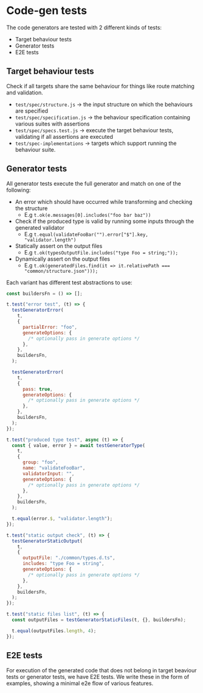 # Code-gen tests

The code generators are tested with 2 different kinds of tests:

- Target behaviour tests
- Generator tests
- E2E tests

## Target behaviour tests

Check if all targets share the same behaviour for things like route matching and
validation.

- `test/spec/structure.js` -> the input structure on which the behaviours are
  specified
- `test/spec/specification.js` -> the behaviour specification containing various
  suites with assertions
- `test/spec/specs.test.js` -> execute the target behaviour tests, validating if
  all assertions are executed
- `test/spec-implementations` -> targets which support running the behaviour
  suite.

## Generator tests

All generator tests execute the full generator and match on one of the
following:

- An error which should have occurred while transforming and checking the
  structure
  - E.g `t.ok(e.messages[0].includes("foo bar baz"))`
- Check if the produced type is valid by running some inputs through the
  generated validator
  - E.g `t.equal(validateFooBar("").error["$"].key, "validator.length")`
- Statically assert on the output files
  - E.g `t.ok(typesOutputFile.includes("type Foo = string;"));`
- Dynamically assert on the output files
  - E.g
    `t.ok(generatedFiles.find(it => it.relativePath === "common/structure.json")));`

Each variant has different test abstractions to use:

```js
const buildersFn = () => [];

t.test("error test", (t) => {
  testGeneratorError(
    t,
    {
      partialError: "foo",
      generateOptions: {
        /* optionally pass in generate options */
      },
    },
    buildersFn,
  );

  testGeneratorError(
    t,
    {
      pass: true,
      generateOptions: {
        /* optionally pass in generate options */
      },
    },
    buildersFn,
  );
});

t.test("produced type test", async (t) => {
  const { value, error } = await testGeneratorType(
    t,
    {
      group: "foo",
      name: "validateFooBar",
      validatorInput: "",
      generateOptions: {
        /* optionally pass in generate options */
      },
    },
    buildersFn,
  );

  t.equal(error.$, "validator.length");
});

t.test("static output check", (t) => {
  testGeneratorStaticOutput(
    t,
    {
      outputFile: "./common/types.d.ts",
      includes: "type Foo = string",
      generateOptions: {
        /* optionally pass in generate options */
      },
    },
    buildersFn,
  );
});

t.test("static files list", (t) => {
  const outputFiles = testGeneratorStaticFiles(t, {}, buildersFn);

  t.equal(outputFiles.length, 4);
});
```

## E2E tests

For execution of the generated code that does not belong in target beaviour
tests or generator tests, we have E2E tests. We write these in the form of
examples, showing a minimal e2e flow of various features.
